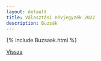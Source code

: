 ```yaml
---
layout: default
title: Választási névjegyzék 2022
description: Buzsák
---
```


{% include Buzsaak.html %}

[Vissza](./)